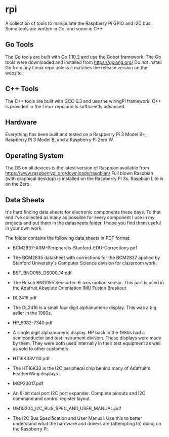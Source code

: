# rpi

A collection of tools to manipulate the Raspberry Pi GPIO and I2C bus.
Some tools are written in Go, and some in C++

## Go Tools

The Go tools are built with Go 1.10.2 and use the Gobot framework.
The Go tools were downloaded and installed from https://golang.org/
Do not install Go from any Linux repo unless it matches the release
version on the website.

## C++ Tools

The C++ tools are built with GCC 6.3 and use the wiringPi framework.
C++ is provided in the Linux repo and is sufficiently advanced.

## Hardware

Everything has been built and tested on a Raspberry Pi 3 Model B+,
Raspberry Pi 3 Model B, and a Raspberry Pi Zero W.

## Operating System

The OS on all devices is the latest version of Raspbian available
from https://www.raspberrypi.org/downloads/raspbian/
Full blown Raspbian (with graphical desktop) is installed on the
Raspberry Pi 3s. Raspbian Lite is on the Zero.

## Data Sheets

It's hard finding data sheets for electronic components these days.
To that end I've collected as many as possible for every component I
use in my projects and put them in the datasheets folder. I hope you
find them useful in your own work.

The folder contains the following data sheets in PDF format:

+ BCM2837-ARM-Peripherals-Stanford-EDU-Corrections.pdf
+ The BCM2835 datasheet with corrections for the BCM2837 applied by
Stanford University's Computer Science division for classroom work.

+ BST_BNO055_DS000_14.pdf
+ The Bosch BNO055 Sensortec 9-axis motion sensor. This part is used
in the Adafruit Absolute Orientation IMU Fusion Breakout

+ DL2416.pdf
+ The DL2416 is a small four digit alphanumeric display. This was
a big seller in the 1980s.

+ HP_5082-7340.pdf
+ A single digit alphanumeric display. HP back in the 1980s had
a semiconductor and test instrument division. These displays were
made by them. They were both used internally in their test equipment
as well as sold to other customers.

+ HT16K33V110.pdf
+ The HT16K33 is the I2C peripheral chip behind many of Adafruit's
FeatherWing displays.

+ MCP23017.pdf
+ An 8-bit dual port I2C port expander. Complete pinouts and
I2C command and control register layout.

+ UM10204_I2C_BUS_SPEC_AND_USER_MANUAL.pdf
+ The I2C Bus Specification and User Manual. Use this to better
understand what the hardware and drivers are (attempting to) doing
on the Raspberry Pi.
